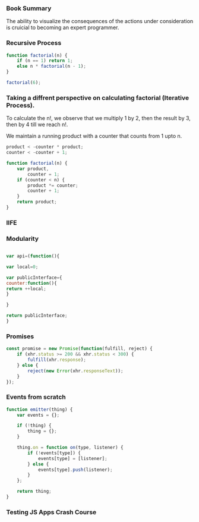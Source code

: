 ### Book Summary

The ability to visualize the consequences of the actions under consideration is cruicial to becoming an expert programmer.

### Recursive Process

```javascript
function factorial(n) {
	if (n == 1) return 1;
	else n * factorial(n - 1);
}

factorial(6);
```

### Taking a diffrent perspective on calculating factorial (Iterative Process).

To calculate the n!, we observe that
we multiply 1 by 2, then the result by 3, then by 4 till we reach n!.

We maintain a running product with a counter that counts from 1 upto n.

```javascript
product < -counter * product;
counter < -counter + 1;
```

```javascript
function factorial(n) {
	var product,
		counter = 1;
	if (counter < n) {
		product *= counter;
		counter + 1;
	}
	return product;
}
```

### IIFE

### Modularity

```javascript

var api=(function(){

var local=0;

var publicInterface={
counter:function(){
return ++local;
}

}

return publicInterface;
}
```

### Promises

```javascript
const promise = new Promise(function(fulfill, reject) {
	if (xhr.status >= 200 && xhr.status < 300) {
		fulfill(xhr.response);
	} else {
		reject(new Error(xhr.responseText));
	}
});
```

### Events from scratch

```javascript
function emitter(thing) {
	var events = {};

	if (!thing) {
		thing = {};
	}

	thing.on = function on(type, listener) {
		if (!events[type]) {
			events[type] = [listener];
		} else {
			events[type].push(listener);
		}
	};

	return thing;
}

```


### Testing JS Apps Crash Course


